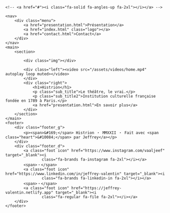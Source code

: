 <!DOCTYPE html>
<html lang="fr">

<head>
    <meta charset="UTF-8">
    <meta http-equiv="X-UA-Compatible" content="IE=edge">
    <meta name="viewport" content="width=device-width, initial-scale=1.0">
    <link rel="stylesheet" href="/css/style.css">
    <link rel="preconnect" href="https://fonts.googleapis.com">
    <link rel="preconnect" href="https://fonts.gstatic.com" crossorigin>
    <link
        href="https://fonts.googleapis.com/css2?family=IM+Fell+English:ital@1&family=Noto+Sans&family=Noto+Serif+Display&family=Playfair+Display&family=Poppins&display=swap"
        rel="stylesheet">
    <link rel="apple-touch-icon" sizes="180x180" href="/apple-touch-icon.png">
    <link rel="icon" type="image/png" sizes="32x32" href="/favicon-32x32.png">
    <link rel="icon" type="image/png" sizes="16x16" href="/favicon-16x16.png">
    <link rel="manifest" href="/site.webmanifest">
    <script src="https://kit.fontawesome.com/897b662d7f.js" crossorigin="anonymous"></script>
    <title>Accueil ・ Histrion</title>
</head>

<body>

    <!-- <a href="#"><i class="fa-solid fa-angles-up fa-2xl"></i></a> -->

    <nav>
        <div class="menu">
            <a href="presentation.html">Présentation</a>
            <a href="index.html" class="logo"></a>
            <a href="contact.html">Contact</a>
        </div>
    </nav>
    <main>
        <section>

            <div class="img"></div>

            <div class="left"><video src="/assets/videos/home.mp4" autoplay loop muted></video>
            </div>
            <div class="right">
                <h1>Histrion</h1>
                <p class="sub_title">Le théâtre, le vrai.</p>
                <p class="sub_title2">Institution culturelle française fondée en 1789 à Paris.</p>
                <a href="presentation.html">En savoir plus</a>
            </div>
        </section>
    </main>
    <footer>
        <div class="footer_g">
            <p><span>&#169;</span> Histrion ・ MMXXII ・ Fait avec <span class="heart">&#10084;</span> par Jeffrey</a></p>
        </div>
        <div class="footer_d">
            <a class="foot icon" href="https://www.instagram.com/vaaljeef" target="_blank"><i
                    class="fa-brands fa-instagram fa-2xl"></i></a>
            <span>・</span>
            <a class="foot icon" href="https://www.linkedin.com/in/jeffrey-valentin" target="_blank"><i
                    class="fa-brands fa-linkedin-in fa-2xl"></i></a>
            <span>・</span>
            <a class="foot icon" href="https://jeffrey-valentin.netlify.app" target="_blank"><i
                    class="fa-regular fa-file fa-2xl"></i></a>
        </div>
    </footer>
</body>

</html>

